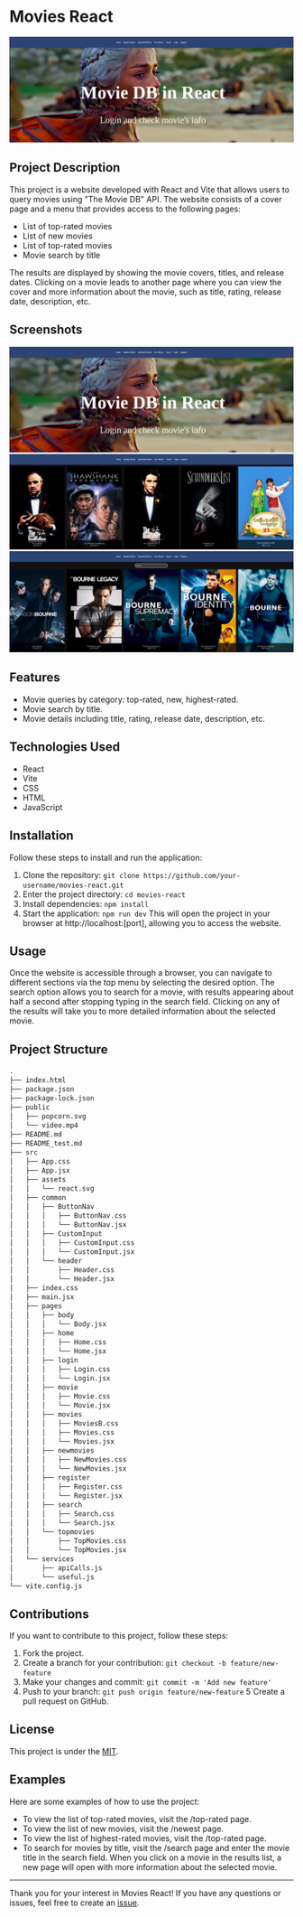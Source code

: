 # Movies React

![Movies React](portada.png)

## Project Description

This project is a website developed with React and Vite that allows users to query movies using "The Movie DB" API. The website consists of a cover page and a menu that provides access to the following pages:

- List of top-rated movies
- List of new movies
- List of top-rated movies
- Movie search by title

The results are displayed by showing the movie covers, titles, and release dates. Clicking on a movie leads to another page where you can view the cover and more information about the movie, such as title, rating, release date, description, etc.

## Screenshots

![Movies React](portada.png)
![Movies React](top.png)
![Movies React](search.png)

## Features

- Movie queries by category: top-rated, new, highest-rated.
- Movie search by title.
- Movie details including title, rating, release date, description, etc.

## Technologies Used

- React
- Vite
- CSS
- HTML
- JavaScript

## Installation

Follow these steps to install and run the application:

1. Clone the repository: `git clone https://github.com/your-username/movies-react.git`
2. Enter the project directory: `cd movies-react`
3. Install dependencies: `npm install`
4. Start the application: `npm run dev`
   This will open the project in your browser at http://localhost:[port], allowing you to access the website.

## Usage

Once the website is accessible through a browser, you can navigate to different sections via the top menu by selecting the desired option. The search option allows you to search for a movie, with results appearing about half a second after stopping typing in the search field. Clicking on any of the results will take you to more detailed information about the selected movie.

## Project Structure

```plaintext
.
├── index.html
├── package.json
├── package-lock.json
├── public
│   ├── popcorn.svg
│   └── video.mp4
├── README.md
├── README_test.md
├── src
│   ├── App.css
│   ├── App.jsx
│   ├── assets
│   │   └── react.svg
│   ├── common
│   │   ├── ButtonNav
│   │   │   ├── ButtonNav.css
│   │   │   └── ButtonNav.jsx
│   │   ├── CustomInput
│   │   │   ├── CustomInput.css
│   │   │   └── CustomInput.jsx
│   │   └── header
│   │       ├── Header.css
│   │       └── Header.jsx
│   ├── index.css
│   ├── main.jsx
│   ├── pages
│   │   ├── body
│   │   │   └── Body.jsx
│   │   ├── home
│   │   │   ├── Home.css
│   │   │   └── Home.jsx
│   │   ├── login
│   │   │   ├── Login.css
│   │   │   └── Login.jsx
│   │   ├── movie
│   │   │   ├── Movie.css
│   │   │   └── Movie.jsx
│   │   ├── movies
│   │   │   ├── MoviesB.css
│   │   │   ├── Movies.css
│   │   │   └── Movies.jsx
│   │   ├── newmovies
│   │   │   ├── NewMovies.css
│   │   │   └── NewMovies.jsx
│   │   ├── register
│   │   │   ├── Register.css
│   │   │   └── Register.jsx
│   │   ├── search
│   │   │   ├── Search.css
│   │   │   └── Search.jsx
│   │   └── topmovies
│   │       ├── TopMovies.css
│   │       └── TopMovies.jsx
│   └── services
│       ├── apiCalls.js
│       └── useful.js
└── vite.config.js
```

## Contributions

If you want to contribute to this project, follow these steps:

1. Fork the project.
2. Create a branch for your contribution: `git checkout -b feature/new-feature`
3. Make your changes and commit: `git commit -m 'Add new feature'`
4. Push to your branch: `git push origin feature/new-feature`
   5`Create a pull request on GitHub.

## License

This project is under the [MIT](LICENSE).

## Examples

Here are some examples of how to use the project:

- To view the list of top-rated movies, visit the /top-rated page.
- To view the list of new movies, visit the /newest page.
- To view the list of highest-rated movies, visit the /top-rated page.
- To search for movies by title, visit the /search page and enter the movie title in the search field.
  When you click on a movie in the results list, a new page will open with more information about the selected movie.

---

Thank you for your interest in Movies React! If you have any questions or issues, feel free to create an [issue](link_to_your_issues_page).
